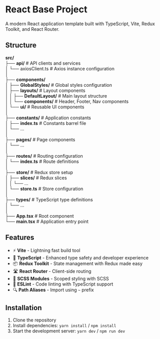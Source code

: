 # React Base Project

A modern React application template built with TypeScript, Vite, Redux Toolkit, and React Router.

## Structure

**src/**<br>
├── **api/** # API clients and services<br>
│ └── axiosClient.ts # Axios instance configuration<br>
│<br>
├── **components/**<br>
│ ├── **GlobalStyles/** # Global styles configuration<br>
│ ├── **layouts/** # Layout components<br>
│ │ ├── **DefaultLayout/** # Main layout structure<br>
│ │ └── **components/** # Header, Footer, Nav components<br>
│ └── **ui/** # Reusable UI components<br>
│<br>
├── **constants/** # Application constants<br>
│ ├── **index.ts** # Constants barrel file<br>
│ └── ...<br>
│<br>
├── **pages/** # Page components<br>
│ └── ...<br>
│<br>
├── **routes/** # Routing configuration<br>
│ └── **index.ts** # Route definitions<br>
│<br>
├── **store/** # Redux store setup<br>
│ ├── **slices/** # Redux slices<br>
│ │ └── ...<br>
│ └── **store.ts** # Store configuration<br>
│<br>
├── **types/** # TypeScript type definitions<br>
│ └── ...<br>
│<br>
├── **App.tsx** # Root component<br>
└── **main.tsx** # Application entry point<br>

## Features

- ⚡️ **Vite** - Lightning fast build tool
- 🎯 **TypeScript** - Enhanced type safety and developer experience
- 📦 **Redux Toolkit** - State management with Redux made easy
- 🛣 **React Router** - Client-side routing
- 🎨 **SCSS Modules** - Scoped styling with SCSS
- 📏 **ESLint** - Code linting with TypeScript support
- 🔍 **Path Aliases** - Import using `~` prefix


## Installation

1. Clone the repository
2. Install dependencies: `yarn install` / `npm install`
3. Start the development server: `yarn dev` / `npm run dev`
